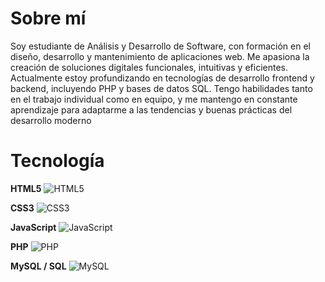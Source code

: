 # Sobre mí
Soy estudiante de Análisis y Desarrollo de Software, con formación en el diseño, desarrollo y mantenimiento de aplicaciones web. Me apasiona la creación de soluciones digitales funcionales, intuitivas y eficientes. Actualmente estoy profundizando en tecnologías de desarrollo frontend y backend, incluyendo PHP y bases de datos SQL. Tengo habilidades tanto en el trabajo individual como en equipo, y me mantengo en constante aprendizaje para adaptarme a las tendencias y buenas prácticas del desarrollo moderno


# Tecnología                                                                                                                       
 
 **HTML5**        ![HTML5](https://img.shields.io/badge/HTML5-E34F26?style=for-the-badge\&logo=html5\&logoColor=white)      

 **CSS3**         ![CSS3](https://img.shields.io/badge/CSS3-1572B6?style=for-the-badge\&logo=css3\&logoColor=white)    

 **JavaScript**   ![JavaScript](https://img.shields.io/badge/JavaScript-F7DF1E?style=for-the-badge\&logo=javascript\&logoColor=black) 

 **PHP**          ![PHP](https://img.shields.io/badge/PHP-777BB4?style=for-the-badge\&logo=php\&logoColor=white)          

 **MySQL / SQL**  ![MySQL](https://img.shields.io/badge/MySQL-4479A1?style=for-the-badge\&logo=mysql\&logoColor=white)          
